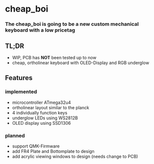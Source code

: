 # cheap_boi
### The cheap_boi is going to be a new custom mechanical keyboard with a low pricetag
## TL;DR
- WIP, PCB has **NOT** been tested up to now 
- cheap, ortholinear keyboard with  OLED-Display and RGB underglow
## Features
### implemented
- microcontroller ATmega32u4
- ortholinear layout similar to the planck
- 4 individually function keys 
- underglow LEDs using WS2812B
- OLED display using SSD1306
### planned
- support QMK-Firmware
- add FR4 Plate and Bottomplate to design
- add acrylic viewing windows to design (needs change to PCB)


